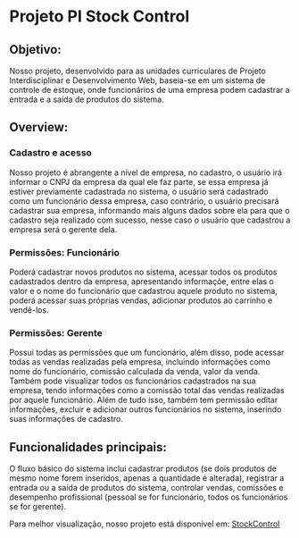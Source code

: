 # Projeto PI Stock Control

## Objetivo:

Nosso projeto, desenvolvido para as unidades curriculares de Projeto Interdisciplinar e Desenvolvimento Web, baseia-se em um sistema de controle de estoque, onde funcionários de uma empresa podem cadastrar a entrada e a saída de produtos do sistema.         

## Overview:
### Cadastro e acesso
Nosso projeto é abrangente a nível de empresa, no cadastro, o usuário irá informar o CNPJ da empresa da qual ele faz parte, se essa empresa já estiver previamente cadastrada no sistema, o usuário será cadastrado como um funcionário dessa empresa, caso contrário, o usuário precisará cadastrar sua empresa, informando mais alguns dados sobre ela para que o cadastro seja realizado com sucesso, nesse caso o usuário que cadastrou a empresa será o gerente dela.

### Permissões: Funcionário
Poderá cadastrar novos produtos no sistema, acessar todos os produtos cadastrados dentro da empresa, apresentando informaçõe, entre elas o valor e o nome do funcionário que cadastrou aquele produto no sistema, poderá acessar suas próprias vendas, adicionar produtos ao carrinho e vendê-los.

### Permissões: Gerente
Possui todas as permissões que um funcionário, além disso, pode acessar todas as vendas realizadas pela empresa, incluindo informações como nome do funcionário, comissão calculada da venda, valor da venda. Também pode visualizar todos os funcionários cadastrados na sua empresa, tendo informações como a comissão total das vendas realizadas por aquele funcionário. Além de tudo isso, também tem permissão editar informações, excluir e adicionar outros funcionários no sistema, inserindo suas informações de cadastro.

## Funcionalidades principais:

O fluxo básico do sistema inclui cadastrar produtos (se dois produtos de mesmo nome forem inseridos, apenas a quantidade é alterada), registrar a entrada ou a saída de produtos do sistema, controlar vendas, comissões e desempenho profissional (pessoal se for funcionário, todos os funcionários se for gerente).

Para melhor visualização, nosso projeto está disponível em: [StockControl]()
